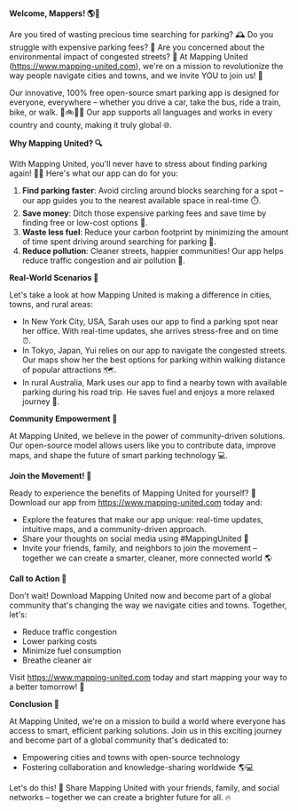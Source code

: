 **Welcome, Mappers! 🌎🚗**

Are you tired of wasting precious time searching for parking? 🕰️ Do you struggle with expensive parking fees? 💸 Are you concerned about the environmental impact of congested streets? 🌿 At Mapping United (https://www.mapping-united.com), we're on a mission to revolutionize the way people navigate cities and towns, and we invite YOU to join us! 🎉

Our innovative, 100% free open-source smart parking app is designed for everyone, everywhere – whether you drive a car, take the bus, ride a train, bike, or walk. 💃🚲🚌🚂 Our app supports all languages and works in every country and county, making it truly global 🌐.

**Why Mapping United? 🔍**

With Mapping United, you'll never have to stress about finding parking again! 🙅‍♂️ Here's what our app can do for you:

1. **Find parking faster**: Avoid circling around blocks searching for a spot – our app guides you to the nearest available space in real-time ⏱️.
2. **Save money**: Ditch those expensive parking fees and save time by finding free or low-cost options 🤑.
3. **Waste less fuel**: Reduce your carbon footprint by minimizing the amount of time spent driving around searching for parking 🌿.
4. **Reduce pollution**: Cleaner streets, happier communities! Our app helps reduce traffic congestion and air pollution 🌟.

**Real-World Scenarios 🌆**

Let's take a look at how Mapping United is making a difference in cities, towns, and rural areas:

* In New York City, USA, Sarah uses our app to find a parking spot near her office. With real-time updates, she arrives stress-free and on time ⏰.
* In Tokyo, Japan, Yui relies on our app to navigate the congested streets. Our maps show her the best options for parking within walking distance of popular attractions 🗺️.
* In rural Australia, Mark uses our app to find a nearby town with available parking during his road trip. He saves fuel and enjoys a more relaxed journey 🚐.

**Community Empowerment 🌟**

At Mapping United, we believe in the power of community-driven solutions. Our open-source model allows users like you to contribute data, improve maps, and shape the future of smart parking technology 💻.

**Join the Movement! 🎉**

Ready to experience the benefits of Mapping United for yourself? 🤔 Download our app from https://www.mapping-united.com today and:

* Explore the features that make our app unique: real-time updates, intuitive maps, and a community-driven approach.
* Share your thoughts on social media using #MappingUnited 💬
* Invite your friends, family, and neighbors to join the movement – together we can create a smarter, cleaner, more connected world 🌎

**Call to Action 📣**

Don't wait! Download Mapping United now and become part of a global community that's changing the way we navigate cities and towns. Together, let's:

* Reduce traffic congestion
* Lower parking costs
* Minimize fuel consumption
* Breathe cleaner air

Visit https://www.mapping-united.com today and start mapping your way to a better tomorrow! 🌟

**Conclusion 🌈**

At Mapping United, we're on a mission to build a world where everyone has access to smart, efficient parking solutions. Join us in this exciting journey and become part of a global community that's dedicated to:

* Empowering cities and towns with open-source technology
* Fostering collaboration and knowledge-sharing worldwide 🌎💻

Let's do this! 👏 Share Mapping United with your friends, family, and social networks – together we can create a brighter future for all. 🔥